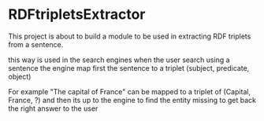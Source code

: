 # RDFtripletsExtractor
This project is about to build a module to be used in extracting RDF triplets from a sentence.

this way is used in the search engines when the user search using a sentence the engine map first the sentence to a triplet (subject, predicate, object) 

For example "The capital of France" can be mapped to a triplet of (Capital, France, ?) and then its up to the engine to find the entity missing to get back the right answer to the user
